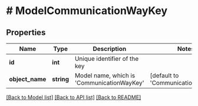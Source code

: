 # # ModelCommunicationWayKey

## Properties

Name | Type | Description | Notes
------------ | ------------- | ------------- | -------------
**id** | **int** | Unique identifier of the key |
**object_name** | **string** | Model name, which is &#39;CommunicationWayKey&#39; | [default to 'CommunicationWayKey']

[[Back to Model list]](../../README.md#models) [[Back to API list]](../../README.md#endpoints) [[Back to README]](../../README.md)

